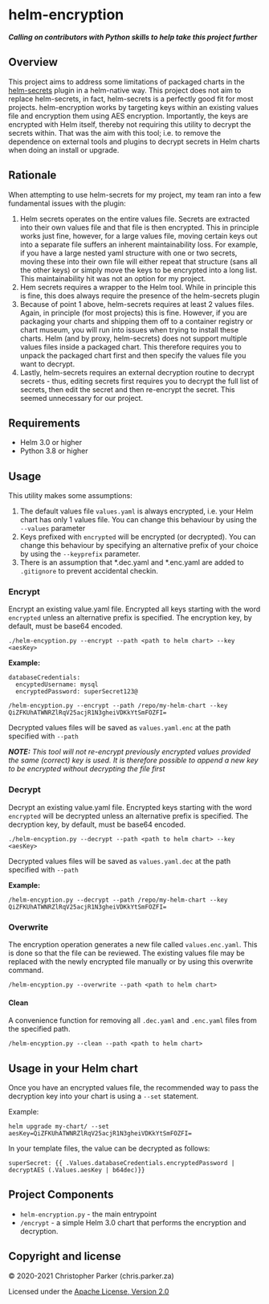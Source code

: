 # helm-encryption

*__Calling on contributors with Python skills to help take this project further__*

## Overview
This project aims to address some limitations of packaged charts in the [helm-secrets](https://github.com/jkroepke/helm-secrets) plugin in a helm-native way. This project does not aim to replace helm-secrets, in fact, helm-secrets is a perfectly good fit for most projects. helm-encryption works by targeting keys within an existing values file and encryption them using AES encryption. Importantly, the keys are encrypted with Helm itself, thereby not requiring this utility to decrypt the secrets within. That was the aim with this tool; i.e. to remove the dependence on external tools and plugins to decrypt secrets in Helm charts when doing an install or upgrade. 

## Rationale

When attempting to use helm-secrets for my project, my team ran into a few fundamental issues with the plugin:

1. Helm secrets operates on the entire values file. Secrets are extracted into their own values file and that file is then encrypted. This in principle works just fine, however, for a large values file, moving certain keys out into a separate file suffers an inherent maintainability loss. For example, if you have a large nested yaml structure with one or two secrets, moving these into their own file will either repeat that structure (sans all the other keys) or simply move the keys to be encrypted into a long list. This maintainability hit was not an option for my project.
2. Hem secrets requires a wrapper to the Helm tool. While in principle this is fine, this does always require the presence of the helm-secrets plugin 
3. Because of point 1 above, helm-secrets requires at least 2 values files. Again, in principle (for most projects) this is fine. However, if you are packaging your charts and shipping them off to a container registry or chart museum, you will run into issues when trying to install these charts. Helm (and by proxy, helm-secrets) does not support multiple values files inside a packaged chart. This therefore requires you to unpack the packaged chart first and then specify the values file you want to decrypt. 
4. Lastly, helm-secrets requires an external decryption routine to decrypt secrets - thus, editing secrets first requires you to decrypt the full list of secrets, then edit the secret and then re-encrypt the secret. This seemed unnecessary for our project.

## Requirements
- Helm 3.0 or higher
- Python 3.8 or higher

## Usage

This utility makes some assumptions:
1. The default values file `values.yaml` is always encrypted, i.e. your Helm chart has only 1 values file. You can change this behaviour by using the `--values` parameter
2. Keys prefixed with `encrypted` will be encrypted (or decrypted). You can change this behaviour by specifying an alternative prefix of your choice by using the `--keyprefix` parameter.
3. There is an assumption that *.dec.yaml and *.enc.yaml are added to `.gitignore` to prevent accidental checkin.

### Encrypt

Encrypt an existing value.yaml file. Encrypted all keys starting with the word `encrypted` unless an alternative prefix is specified.
The encryption key, by default, must be base64 encoded.

`./helm-encyption.py --encrypt --path <path to helm chart> --key <aesKey>`

**Example:**

```
databaseCredentials:
  encyptedUsername: mysql 
  encryptedPassword: superSecret123@
 ```
   

`/helm-encyption.py --encrypt --path /repo/my-helm-chart --key QiZFKUhATWNRZlRqV25acjR1N3gheiVDKkYtSmFOZFI=`

Decrypted values files will be saved as `values.yaml.enc` at the path specified with `--path`

_**NOTE:** This tool will not re-encrypt previously encrypted values provided the same (correct) key is used. It is therefore possible to append a new key to be encrypted without decrypting the file first_

### Decrypt

Decrypt an existing value.yaml file. Encrypted keys starting with the word `encrypted` will be decrypted unless an alternative prefix is specified. The decryption key, by default, must be base64 encoded.

`./helm-encyption.py --decrypt --path <path to helm chart> --key <aesKey>`

Decrypted values files will be saved as `values.yaml.dec` at the path specified with `--path`

**Example:**

`/helm-encyption.py --decrypt --path /repo/my-helm-chart --key QiZFKUhATWNRZlRqV25acjR1N3gheiVDKkYtSmFOZFI=`

### Overwrite

The encryption operation generates a new file called `values.enc.yaml`. This is done so that the file can be reviewed. The existing values file may be replaced with the newly encrypted file manually or by using this overwrite command.

`/helm-encyption.py --overwrite --path <path to helm chart>`

#### Clean

A convenience function for removing all `.dec.yaml` and `.enc.yaml` files from the specified path.

`/helm-encyption.py --clean --path <path to helm chart>`

## Usage in your Helm chart

Once you have an encrypted values file, the recommended way to pass the decryption key into your chart is using a `--set` statement.

Example:

`helm upgrade my-chart/ --set aesKey=QiZFKUhATWNRZlRqV25acjR1N3gheiVDKkYtSmFOZFI=`

In your template files, the value can be decrypted as follows:

`superSecret: {{ .Values.databaseCredentials.encryptedPassword | decryptAES (.Values.aesKey | b64dec)}}`


## Project Components

- `helm-encryption.py` - the main entrypoint 
- `/encrypt` - a simple Helm 3.0 chart that performs the encryption and decryption.

## Copyright and license
© 2020-2021 Christopher Parker (chris.parker.za)

Licensed under the [Apache License, Version 2.0](https://commons.apache.org/proper/commons-bsf/license.html)